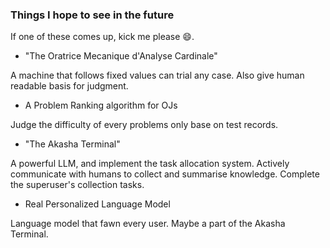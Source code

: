### Things I hope to see in the future

If one of these comes up, kick me please 😄.

- "The Oratrice Mecanique d'Analyse Cardinale"

A machine that follows fixed values can trial any case. Also give human readable basis for judgment.

- A Problem Ranking algorithm for OJs

Judge the difficulty of every problems only base on test records.

- "The Akasha Terminal"

A powerful LLM, and implement the task allocation system. Actively communicate with humans to collect and summarise knowledge. Complete the superuser's collection tasks.

- Real Personalized Language Model  

Language model that fawn every user. Maybe a part of the Akasha Terminal.
